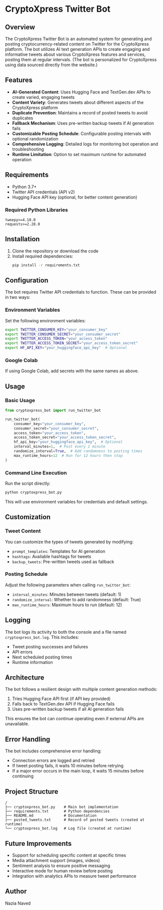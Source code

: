 # CryptoXpress Twitter Bot

## Overview

The CryptoXpress Twitter Bot is an automated system for generating and posting cryptocurrency-related content on Twitter for the CryptoXpress platform. The bot utilizes AI text generation APIs to create engaging and informative tweets about various CryptoXpress features and services, posting them at regular intervals.
(The bot is personalized for CryptoXpress using data sourced directly from the website.)

## Features

- **AI-Generated Content**: Uses Hugging Face and TextGen.dev APIs to create varied, engaging tweets
- **Content Variety**: Generates tweets about different aspects of the CryptoXpress platform
- **Duplicate Prevention**: Maintains a record of posted tweets to avoid duplicates
- **Fallback Mechanism**: Uses pre-written backup tweets if AI generation fails
- **Customizable Posting Schedule**: Configurable posting intervals with optional randomization
- **Comprehensive Logging**: Detailed logs for monitoring bot operation and troubleshooting
- **Runtime Limitation**: Option to set maximum runtime for automated operation

## Requirements

- Python 3.7+
- Twitter API credentials (API v2)
- Hugging Face API key (optional, for better content generation)

### Required Python Libraries
```
tweepy>=4.10.0
requests>=2.28.0
```

## Installation

1. Clone the repository or download the code
2. Install required dependencies:
   ```bash
   pip install -r requirements.txt
   ```

## Configuration

The bot requires Twitter API credentials to function. These can be provided in two ways:

### Environment Variables
Set the following environment variables:
```bash
export TWITTER_CONSUMER_KEY="your_consumer_key"
export TWITTER_CONSUMER_SECRET="your_consumer_secret"
export TWITTER_ACCESS_TOKEN="your_access_token"
export TWITTER_ACCESS_TOKEN_SECRET="your_access_token_secret"
export HF_API_KEY="your_huggingface_api_key"  # Optional
```

### Google Colab
If using Google Colab, add secrets with the same names as above.

## Usage

### Basic Usage

```python
from cryptoxpress_bot import run_twitter_bot

run_twitter_bot(
    consumer_key="your_consumer_key",
    consumer_secret="your_consumer_secret",
    access_token="your_access_token",
    access_token_secret="your_access_token_secret",
    hf_api_key="your_huggingface_api_key",  # Optional
    interval_minutes=1,  # Post every 1 minute
    randomize_interval=True,  # Add randomness to posting times
    max_runtime_hours=12  # Run for 12 hours then stop
)
```

### Command Line Execution

Run the script directly:

```bash
python cryptoxpress_bot.py
```

This will use environment variables for credentials and default settings.

## Customization

### Tweet Content

You can customize the types of tweets generated by modifying:
- `prompt_templates`: Templates for AI generation
- `hashtags`: Available hashtags for tweets
- `backup_tweets`: Pre-written tweets used as fallback

### Posting Schedule

Adjust the following parameters when calling `run_twitter_bot`:
- `interval_minutes`: Minutes between tweets (default: 1)
- `randomize_interval`: Whether to add randomness (default: True)
- `max_runtime_hours`: Maximum hours to run (default: 12)

## Logging

The bot logs its activity to both the console and a file named `cryptoxpress_bot.log`. This includes:
- Tweet posting successes and failures
- API errors
- Next scheduled posting times
- Runtime information

## Architecture

The bot follows a resilient design with multiple content generation methods:

1. Tries Hugging Face API first (if API key provided)
2. Falls back to TextGen.dev API if Hugging Face fails
3. Uses pre-written backup tweets if all AI generation fails

This ensures the bot can continue operating even if external APIs are unavailable.

## Error Handling

The bot includes comprehensive error handling:
- Connection errors are logged and retried
- If tweet posting fails, it waits 10 minutes before retrying
- If a major error occurs in the main loop, it waits 15 minutes before continuing

## Project Structure

```
/
├── cryptoxpress_bot.py    # Main bot implementation
├── requirements.txt       # Python dependencies
├── README.md              # Documentation
├── posted_tweets.txt      # Record of posted tweets (created at runtime)
└── cryptoxpress_bot.log   # Log file (created at runtime)
```

## Future Improvements

- Support for scheduling specific content at specific times
- Media attachment support (images, videos)
- Sentiment analysis to ensure positive messaging
- Interactive mode for human review before posting
- Integration with analytics APIs to measure tweet performance

## Author

Nazia Naved
